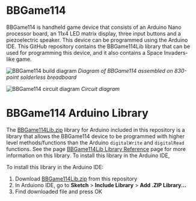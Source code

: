 # BBGame114

BBGame114 is handheld game device that consists of an Arduino Nano processor board, an 11x4 LED matrix display, three input buttons and a piezoelectric speaker. This device can be programmed using the Arduino IDE. This GitHub repository contains the BBGame114Lib library that can be used for programming this device, and it also contains a Space Invaders-like game.

![BBGame114 build diagram](https://github.com/mtejada11/BBGame114/raw/doc/Build/BBGame114.png)
*Diagram of BBGame114 assembled on 830-point solderless breadboard*

![BBGame114 circuit diagram](https://github.com/mtejada11/BBGame114/raw/doc/Build/BBGame114%20circuit%20diagram.png)
*Circuit diagram*

# BBGame114 Arduino Library

The [BBGame114Lib.zip](https://github.com/mtejada11/BBGame114/blob/master/Lib/BBGame114Lib.zip?raw=true) library for Arduino included in this repository is a library that allows the BBGame114 device to be programmed with higher level methods/functions than the Arduino `digitalWrite` and `digitalRead` functions. See the page [BBGame114Lib Library Reference](https://github.com/mtejada11/BBGame114/wiki/BBGame114Lib-Library-Reference) page for more information on this library. To install this library in the Arduino IDE, 

To install this library in the Arduino IDE:
1. Download [BBGame114Lib.zip](https://github.com/mtejada11/BBGame114/blob/master/Lib/BBGame114Lib.zip?raw=true) from this repository
2. In Arduiono IDE, go to **Sketch**  >  **Include Library**  >  **Add .ZIP Library...**
3. Find downloaded file and press OK
